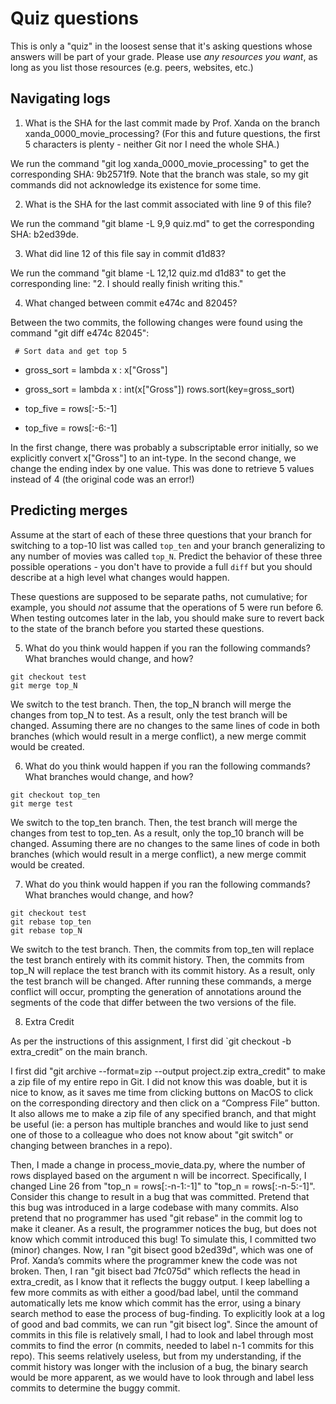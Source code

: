 # Quiz questions

This is only a "quiz" in the loosest sense that it's asking questions whose
answers will be part of your grade. Please use *any resources you want*, as
long as you list those resources (e.g. peers, websites, etc.)

## Navigating logs

1. What is the SHA for the last commit made by Prof. Xanda on the branch
xanda_0000_movie_processing?
(For this and future questions, the first 5 characters is plenty - neither
Git nor I need the whole SHA.)

We run the command "git log xanda_0000_movie_processing" to get the corresponding SHA: 9b2571f9. Note that the branch was stale, so my git commands did not acknowledge its existence for some time.

2. What is the SHA for the last commit associated with line 9 of this file?

We run the command "git blame -L 9,9 quiz.md" to get the corresponding SHA: b2ed39de.

3. What did line 12 of this file say in commit d1d83?

We run the command "git blame -L 12,12 quiz.md d1d83" to get the corresponding line: "2. I should really finish writing this."

4. What changed between commit e474c and 82045?

Between the two commits, the following changes were found using the command "git diff e474c 82045":

     # Sort data and get top 5
-    gross_sort = lambda x : x["Gross"]
+    gross_sort = lambda x : int(x["Gross"])
     rows.sort(key=gross_sort)
-    top_five = rows[:-5:-1]
+    top_five = rows[:-6:-1]

In the first change, there was probably a subscriptable error initially, so we explicitly convert x["Gross"] to an int-type. In the second change, we change the ending index by one value. This was done to retrieve 5 values instead of 4 (the original code was an error!)

## Predicting merges

Assume at the start of each of these three questions that your
branch for switching to a top-10 list was called `top_ten`
and your branch generalizing to any number of movies was called `top_N`.
Predict the behavior of these three possible operations - you don't
have to provide a full `diff` but you should describe at a high level
what changes would happen.

These questions are supposed to be separate paths, not cumulative;
for example, you should *not* assume that the operations of 5 were run
before 6. When testing outcomes later in the lab, you should make sure to
revert back to the state of the branch before you started these questions.

5. What do you think would happen if you ran the following commands?
What branches would change, and how?
```
git checkout test
git merge top_N
```

We switch to the test branch. Then, the top_N branch will merge the changes from top_N to test. As a result, only the test branch will be changed. Assuming there are no changes to the same lines of code in both branches (which would result in a merge conflict), a new merge commit would be created.

6. What do you think would happen if you ran the following commands?
What branches would change, and how?
```
git checkout top_ten
git merge test
```

We switch to the top_ten branch. Then, the test branch will merge the changes from test to top_ten. As a result, only the top_10 branch will be changed. Assuming there are no changes to the same lines of code in both branches (which would result in a merge conflict), a new merge commit would be created.

7. What do you think would happen if you ran the following commands?
What branches would change, and how?
```
git checkout test
git rebase top_ten
git rebase top_N
```

We switch to the test branch. Then, the commits from top_ten will replace the test branch entirely with its commit history. Then, the commits from top_N will replace the test branch with its commit history. As a result, only the test branch will be changed. After running these commands, a merge conflict will occur, prompting the generation of annotations around the segments of the code that differ between the two versions of the file. 

8. Extra Credit


As per the instructions of this assignment, I first did `git checkout -b extra_credit” on the main branch. 

I first did "git archive --format=zip --output project.zip extra_credit" to make a zip file of my entire repo in Git. I did not know this was doable, but it is nice to know, as it saves me time from clicking buttons on MacOS to click on the corresponding directory and then click on a “Compress File” button. It also allows me to make a zip file of any specified branch, and that might be useful (ie: a person has multiple branches and would like to just send one of those to a colleague who does not know about "git switch" or changing between branches in a repo).

Then, I made a change in process_movie_data.py, where the number of rows displayed based on the argument n will be incorrect. Specifically, I changed Line 26 from "top_n = rows[:-n-1:-1]" to "top_n = rows[:-n-5:-1]". Consider this change to result in a bug that was committed. Pretend that this bug was introduced in a large codebase with many commits. Also pretend that no programmer has used "git rebase" in the commit log to make it cleaner. As a result, the programmer notices the bug, but does not know which commit introduced this bug! To simulate this, I committed two (minor) changes. Now, I ran "git bisect good b2ed39d", which was one of Prof. Xanda’s commits where the programmer knew the code was not broken. Then, I ran "git bisect bad 7fc075d" which reflects the head in extra_credit, as I know that it reflects the buggy output. I keep labelling a few more commits as with either a good/bad label, until the command automatically lets me know which commit has the error, using a binary search method to ease the process of bug-finding. To explicitly look at a log of good and bad commits, we can run "git bisect log". Since the amount of commits in this file is relatively small, I had to look and label through most commits to find the error (n commits, needed to label n-1 commits for this repo). This seems relatively useless, but from my understanding, if the commit history was longer with the inclusion of a bug, the binary search would be more apparent, as we would have to look through and label less commits to determine the buggy commit.